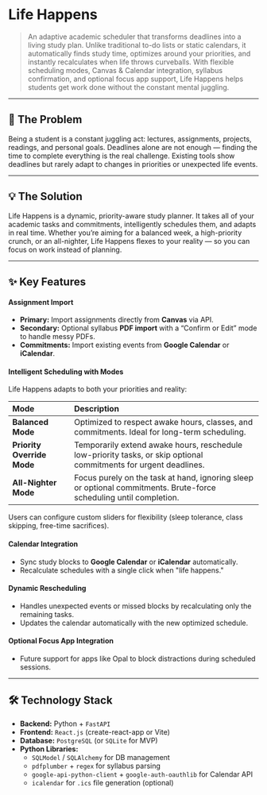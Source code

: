 # Life Happens

> An adaptive academic scheduler that transforms deadlines into a living study plan. Unlike traditional to-do lists or static calendars, it automatically finds study time, optimizes around your priorities, and instantly recalculates when life throws curveballs. With flexible scheduling modes, Canvas & Calendar integration, syllabus confirmation, and optional focus app support, Life Happens helps students get work done without the constant mental juggling.

---

## 📝 The Problem

Being a student is a constant juggling act: lectures, assignments, projects, readings, and personal goals. Deadlines alone are not enough — finding the time to complete everything is the real challenge. Existing tools show deadlines but rarely adapt to changes in priorities or unexpected life events.

---

## 💡 The Solution

Life Happens is a dynamic, priority-aware study planner. It takes all of your academic tasks and commitments, intelligently schedules them, and adapts in real time. Whether you’re aiming for a balanced week, a high-priority crunch, or an all-nighter, Life Happens flexes to your reality — so you can focus on work instead of planning.

---

## ✨ Key Features

#### Assignment Import
* **Primary:** Import assignments directly from **Canvas** via API.
* **Secondary:** Optional syllabus **PDF import** with a “Confirm or Edit” mode to handle messy PDFs.
* **Commitments:** Import existing events from **Google Calendar** or **iCalendar**.

#### Intelligent Scheduling with Modes
Life Happens adapts to both your priorities and reality:

| Mode | Description |
| :--- | :--- |
| **Balanced Mode** | Optimized to respect awake hours, classes, and commitments. Ideal for long-term scheduling. |
| **Priority Override Mode** | Temporarily extend awake hours, reschedule low-priority tasks, or skip optional commitments for urgent deadlines. |
| **All-Nighter Mode** | Focus purely on the task at hand, ignoring sleep or optional commitments. Brute-force scheduling until completion. |

Users can configure custom sliders for flexibility (sleep tolerance, class skipping, free-time sacrifices).

#### Calendar Integration
* Sync study blocks to **Google Calendar** or **iCalendar** automatically.
* Recalculate schedules with a single click when "life happens."

#### Dynamic Rescheduling
* Handles unexpected events or missed blocks by recalculating only the remaining tasks.
* Updates the calendar automatically with the new optimized schedule.

#### Optional Focus App Integration
* Future support for apps like Opal to block distractions during scheduled sessions.

---

## 🛠️ Technology Stack

* **Backend:** Python + `FastAPI`
* **Frontend:** `React.js` (create-react-app or Vite)
* **Database:** `PostgreSQL` (or `SQLite` for MVP)
* **Python Libraries:**
    * `SQLModel` / `SQLAlchemy` for DB management
    * `pdfplumber` + `regex` for syllabus parsing
    * `google-api-python-client` + `google-auth-oauthlib` for Calendar API
    * `icalendar` for `.ics` file generation (optional)
